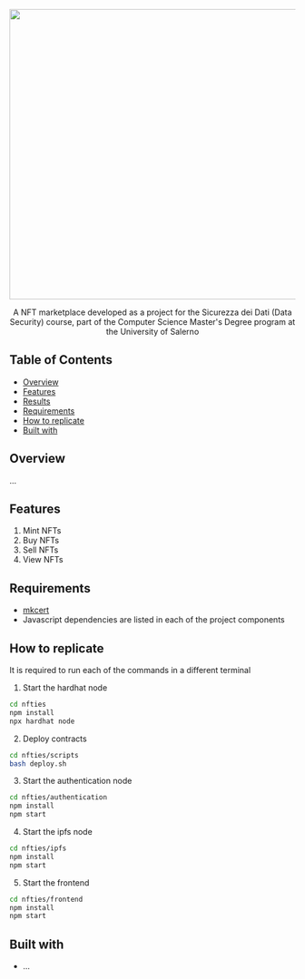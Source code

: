 <p align="center">
  <img src="" width="512" heigth="120">
</p>


<p align="center">
  A NFT marketplace developed as a project for the Sicurezza dei Dati (Data Security) course, part of the Computer Science Master's Degree program at the University of Salerno
</p>


## Table of Contents
- [Overview](#Overview)
- [Features](#Features)
- [Results](#Results)
- [Requirements](#Requirements)
- [How to replicate](#How-to-replicate)
- [Built with](#Built-with)


## Overview 
  ...


## Features
1) Mint NFTs
2) Buy NFTs
3) Sell NFTs
4) View NFTs


## Requirements 
- [mkcert](https://github.com/awsaf49/artifact)
- Javascript dependencies are listed in each of the project components


## How to replicate
It is required to run each of the commands in a different terminal
1) Start the hardhat node
```bash
cd nfties
npm install
npx hardhat node
```
2) Deploy contracts
```bash
cd nfties/scripts
bash deploy.sh
```
3) Start the authentication node
```bash
cd nfties/authentication
npm install
npm start
```
4) Start the ipfs node
```bash
cd nfties/ipfs
npm install
npm start
```
5) Start the frontend
```bash
cd nfties/frontend
npm install
npm start
```


## Built with
- ...
